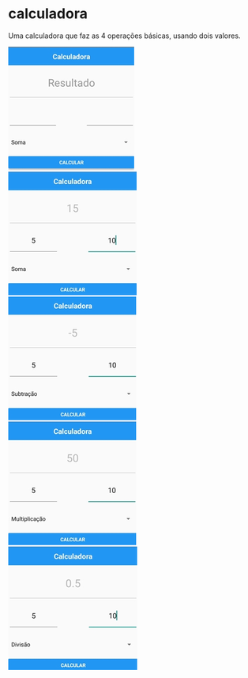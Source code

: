 # calculadora
Uma calculadora que faz as 4 operações básicas, usando dois valores.

![Imagem_1](https://github.com/Romulogss/calculadora/blob/master/Portifolio/Imagem_1.jpg)  ![Imagem_2](https://github.com/Romulogss/calculadora/blob/master/Portifolio/Imagem_2.jpg)  ![Imagem_3](https://github.com/Romulogss/calculadora/blob/master/Portifolio/Imagem_3.jpg)
![Imagem_4](https://github.com/Romulogss/calculadora/blob/master/Portifolio/Imagem_4.jpg)  ![Imagem_5](https://github.com/Romulogss/calculadora/blob/master/Portifolio/Imagem_5.jpg)
